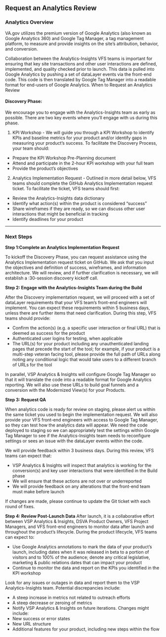 ## Request an Analytics Review

### Analytics Overview
VA.gov utilizes the premium version of Google Analytics (also known as Google Analytics 360) and Google Tag Manager, a tag management platform, to measure and provide insights on the site’s attribution, behavior, and conversion. 

Collaboration between the Analytics-Insights VFS teams is important for ensuring that key site transactions and other user interactions are defined, implemented, and quality checked prior to launch. This data is pulled into Google Analytics by pushing a set of dataLayer events via the front-end code. This code is then translated by Google Tag Manager into a readable format for end-users of Google Analytics. 
When to Request an Analytics Review

#### Discovery Phase: 
We encourage you to engage with the Analytics-Insights team as early as possible. There are two key events where you’ll engage with us during this phase.

1.	KPI Workshop - We will guide you through a KPI Workshop to identify KPIs and baseline metrics for your product and/or identify gaps in measuring your product’s success. To facilitate the Discovery Process, your team should:
- Prepare the KPI Workshop Pre-Planning document
- Attend and participate in the 2-hour KPI workshop with your full team
- Provide the product’s objectives 

2.	Analytics Implementation Request - Outlined in more detail below, VFS teams should complete the GitHub Analytics Implementation request ticket. To facilitate the ticket, VFS teams should first: 
- Review the Analytics-Insights data dictionary
- Identify what action(s) within the product is considered “success”
- Share wireframes if they are ready, so we can discuss other user interactions that might be beneficial in tracking
- Identify deadlines for your product

------

### Next Steps

**Step 1:Complete an Analytics Implementation Request**

To kickoff the Discovery Phase, you can request assistance using the Analytics Implementation request ticket on GitHub. We ask that you input the objectives and definition of success, wireframes, and information architecture. We will review, and if further clarification is necessary, we will establish a :30-session discovery kickoff call.

**Step 2: Engage with the Analytics-Insights Team during the Build**

After the Discovery implementation request, we will proceed with a set of dataLayer requirements that your VFS team’s front-end engineers will implement. You can expect these requirements within 5 business days, unless there are further items that need clarification. During this step, VFS teams should provide:
- Confirm the action(s) (e.g. a specific user interaction or final URL) that is deemed as success for the product
- Authenticated user logins for testing, when applicable
- The URL(s) for your product including any unauthenticated landing pages that precede the start of the tool; for example, if your product is a multi-step veteran facing tool, please provide the full path of URLs along noting any conditional logic that would take users to a different branch of URLs for the tool

In parallel, VSP Analytics & Insights will configure Google Tag Manager so that it will translate the code into a readable format for Google Analytics reporting. We will also use these URLs to build goal funnels and a conversion with the Modernized View(s) for your Products.

**Step 3: Request QA**

When analytics code is ready for review on staging, please alert us within the same ticket you used to begin the implementation request. We will also provide your VFS front-end engineers with access to Google Tag Manager, so they can test how the analytics data will appear. We need the code deployed to staging so we can appropriately test the settings within Google Tag Manager to see if the Analytics-Insights team needs to reconfigure settings or sees an issue with the dataLayer events within the code.

We will provide feedback within 3 business days. During this review, VFS teams can expect that:
- VSP Analytics & Insights will inspect that analytics is working for the conversion(s) and key user interactions that were identified in the Build phase 
- We will ensure that these actions are not over or underreported
- We will provide feedback on any alterations that the front-end team must make before launch

If changes are made, please continue to update the Git ticket with each round of fixes. 

**Step 4: Review Post-Launch Data**
After launch, it is a collaborative effort between VSP Analytics & Insights, DSVA Product Owners, VFS Project Managers, and VFS front-end engineers to monitor data after launch and throughout the product’s lifecycle. During the product lifecycle, VFS teams can expect to:
- Use Google Analytics annotations to mark the data of your product’s launch, including dates when it was released in beta to a portion of visitors and to 100% of the audience; denote any critical legislative, marketing & public relations dates that can impact your product
- Continue to monitor the data and report on the KPIs you identified in the KPI workshop

Look for any issues or outages in data and report them to the VSP Analytics-Insights team. Potential discrepancies include:

- A steep increase in metrics not related to outreach efforts
- A steep decrease or zeroing of metrics
- Notify VSP Analytics & Insights on future iterations. Changes might include:
- New success or error states
- New URL structure
- Additional features for your product, including new steps within the flow
